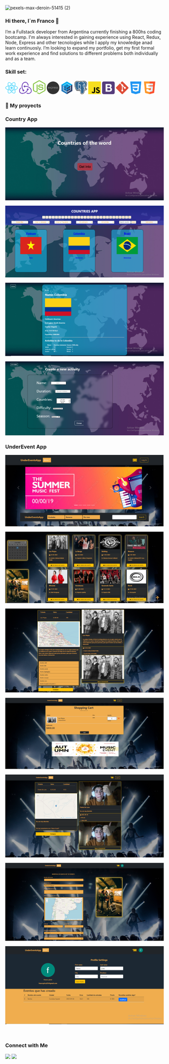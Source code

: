 ![pexels-max-deroin-51415 (2)](https://user-images.githubusercontent.com/58791994/124398821-a08d8380-dccc-11eb-990f-c45f929547b8.jpg)

### Hi there, I´m Franco 👋

I’m a Fullstack developer from Argentina currently finishing a 800hs coding bootcamp. I'm always interested in gaining experience using React, Redux, Node, Express and other tecnologies while I apply my knowledge anad learn continuosly. I’m looking to expand my portfolio, get my first formal work experience and find solutions to different problems both individually and as a team.


### Skill set:

<p align="left">
<img src="./assets/react.svg" height="auto" width="40">

<img src="./assets/redux.svg" height="auto" width="40">

<img src="./assets/nodejs.svg" height="auto" width="40">

<img src="./assets/Frame_1.svg" height="auto" width="40">

<img src="./assets/sequelizejs.svg" height="auto" width="40">

<img src="./assets/postgresql.svg" height="auto" width="40">

<img src="./assets/javascript.svg" height="auto" width="40">

<img src="./assets/bootstrap.svg" height="auto" width="40">

<img src="./assets/git.svg" height="auto" width="40">

<img src="./assets/css-3.svg" height="auto" width="40">

<img src="./assets/html5.svg" height="auto" width="40">
</p>

### :pushpin: My proyects
<h3>Country App</h3>

<p>
  <a><img src="https://github.com/Pirez10/Pirez10/blob/main/images/country/country 1.PNG"></a>
</p>
<p>
  <a><img src="https://github.com/Pirez10/Pirez10/blob/main/images/country/country 2.PNG"></a>
</p>
<p>
  <a><img src="https://github.com/Pirez10/Pirez10/blob/main/images/country/country 3.PNG"></a>
</p>
<p>
  <a><img src="https://github.com/Pirez10/Pirez10/blob/main/images/country/country 4.PNG"></a>
</p>

<h3>UnderEvent App</h3>
<p>
  <a><img src="https://github.com/Pirez10/Pirez10/blob/main/images/underEvent/grupal 1.PNG"></a>
</p> 
<p>
  <a><img src="https://github.com/Pirez10/Pirez10/blob/main/images/underEvent/grupal 2.PNG"></a>
</p> 
<p>
  <a><img src="https://github.com/Pirez10/Pirez10/blob/main/images/underEvent/grupal 3.PNG"></a>
</p> 
<p>
  <a><img src="https://github.com/Pirez10/Pirez10/blob/main/images/underEvent/grupal 4.PNG"></a>
</p> 
<p>
  <a><img src="https://github.com/Pirez10/Pirez10/blob/main/images/underEvent/grupal 5.PNG"></a>
</p>
<p>
  <a><img src="https://github.com/Pirez10/Pirez10/blob/main/images/underEvent/grupal 6.PNG"></a>
</p>
<p>
  <a><img src="https://github.com/Pirez10/Pirez10/blob/main/images/underEvent/grupal 7.PNG"></a>
</p> 
&nbsp;

### Connect with Me
<p align="center">

<a href="https://www.linkedin.com/in/ing-franco-pirez"><img src="https://img.shields.io/badge/-Franco%20Pirez%20Singh-0077B5?style=flat&logo=Linkedin&logoColor=white"/></a>
<a href="mailto:francopirez95@gmail.com"><img src="https://img.shields.io/badge/-francopirez95@gmail.com-D14836?style=flat&logo=Gmail&logoColor=white"/></a>


</p>

